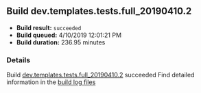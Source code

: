 ## Build dev.templates.tests.full_20190410.2
- **Build result:** `succeeded`
- **Build queued:** 4/10/2019 12:01:21 PM
- **Build duration:** 236.95 minutes
### Details
Build [dev.templates.tests.full_20190410.2](https://winappstudio.visualstudio.com/web/build.aspx?pcguid=a4ef43be-68ce-4195-a619-079b4d9834c2&builduri=vstfs%3a%2f%2f%2fBuild%2fBuild%2f27554) succeeded
Find detailed information in the [build log files](https://uwpctdiags.blob.core.windows.net/buildlogs/dev.templates.tests.full_20190410.2_logs.zip)
